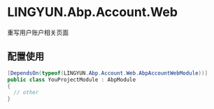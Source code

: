 # LINGYUN.Abp.Account.Web

重写用户账户相关页面

## 配置使用


```csharp
[DependsOn(typeof(LINGYUN.Abp.Account.Web.AbpAccountWebModule))]
public class YouProjectModule : AbpModule
{
  // other
}
```
